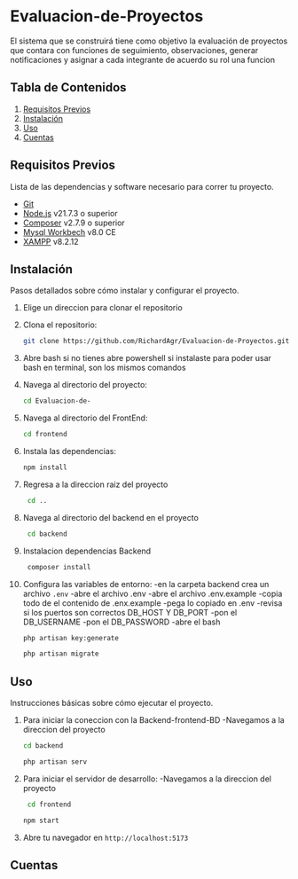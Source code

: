 # Evaluacion-de-Proyectos
El sistema que se construirá tiene como objetivo la evaluación de proyectos que contara con funciones de seguimiento, observaciones, generar notificaciones y asignar a cada integrante de acuerdo su rol una funcion

## Tabla de Contenidos
1. [Requisitos Previos](#requisitos-previos)
2. [Instalación](#instalación)
3. [Uso](#uso)
4. [Cuentas](#Cuentas)
## Requisitos Previos

Lista de las dependencias y software necesario para correr tu proyecto.

- [Git](https://git-scm.com/) 
- [Node.js](https://nodejs.org/) v21.7.3 o superior
- [Composer](https://getcomposer.org/download/) v2.7.9 o superior
- [Mysql Workbech](https://dev.mysql.com/downloads/workbench/) v8.0 CE
- [XAMPP](https://sourceforge.net/projects/xampp/files/)  v8.2.12



## Instalación

Pasos detallados sobre cómo instalar y configurar el proyecto.

1. Elige un direccion para clonar el repositorio
2.  Clona el repositorio:
    ```bash
    git clone https://github.com/RichardAgr/Evaluacion-de-Proyectos.git
    ```
3. Abre bash si no tienes abre powershell si instalaste para poder usar bash en terminal, son los mismos comandos
4. Navega al directorio del proyecto:
    ```bash
    cd Evaluacion-de-
    ```
5. Navega al directorio del FrontEnd:
    ```bash
    cd frontend 
    ```
6. Instala las dependencias:
    ```bash
    npm install
    ```
7. Regresa a la direccion raiz del proyecto
   ```bash
    cd ..
   ```
8. Navega al directorio del backend en el proyecto
   ```bash
    cd backend
   ``` 
9. Instalacion dependencias Backend
   ```bash
    composer install
   ``` 
10. Configura las variables de entorno:
    -en la carpeta backend crea un archivo `.env`
    -abre el archivo .env
    -abre el archivo .env.example
    -copia todo de el contenido de .enx.example
    -pega lo copiado en .env
    -revisa si los puertos son correctos DB_HOST Y DB_PORT
    -pon el DB_USERNAME
    -pon el DB_PASSWORD
    -abre el bash
    ```bash
    php artisan key:generate
     ```
    
    ```bash
    php artisan migrate
     ```
## Uso

Instrucciones básicas sobre cómo ejecutar el proyecto.

1. Para iniciar la coneccion con la Backend-frontend-BD
   -Navegamos a la direccion del proyecto
    ```bash
    cd backend
    ```
    ```bash
    php artisan serv
    ```
3. Para iniciar el servidor de desarrollo:
   -Navegamos a la direccion del proyecto
   ```bash
    cd frontend
    ```
    ```bash
    npm start
    ```
5. Abre tu navegador en `http://localhost:5173`

## Cuentas
